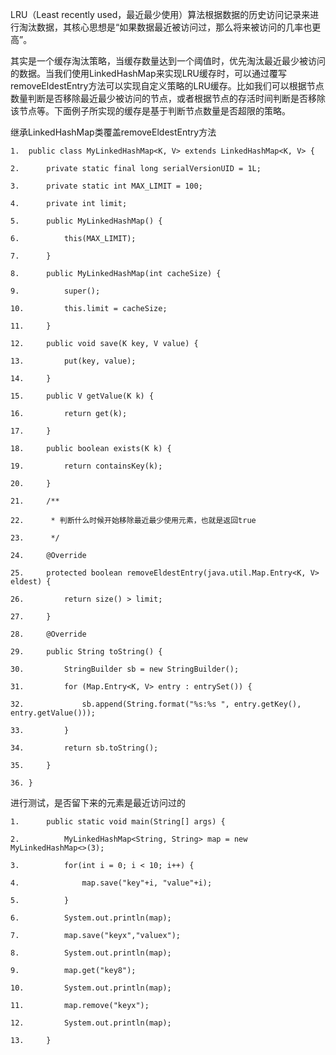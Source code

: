 LRU（Least recently used，最近最少使用）算法根据数据的历史访问记录来进行淘汰数据，其核心思想是“如果数据最近被访问过，那么将来被访问的几率也更高”。

其实是一个缓存淘汰策略，当缓存数量达到一个阈值时，优先淘汰最近最少被访问的数据。当我们使用LinkedHashMap来实现LRU缓存时，可以通过覆写removeEldestEntry方法可以实现自定义策略的LRU缓存。比如我们可以根据节点数量判断是否移除最近最少被访问的节点，或者根据节点的存活时间判断是否移除该节点等。下面例子所实现的缓存是基于判断节点数量是否超限的策略。



继承LinkedHashMap类覆盖removeEldestEntry方法

```
1.  public class MyLinkedHashMap<K, V> extends LinkedHashMap<K, V> {  

2.      private static final long serialVersionUID = 1L;  

3.      private static int MAX_LIMIT = 100;  

4.      private int limit;  

5.      public MyLinkedHashMap() {  

6.          this(MAX_LIMIT);  

7.      }  

8.      public MyLinkedHashMap(int cacheSize) {  

9.          super();  

10.         this.limit = cacheSize;  

11.     }  

12.     public void save(K key, V value) {  

13.         put(key, value);  

14.     }  

15.     public V getValue(K k) {  

16.         return get(k);  

17.     }  

18.     public boolean exists(K k) {  

19.         return containsKey(k);  

20.     }  

21.     /** 

22.      * 判断什么时候开始移除最近最少使用元素，也就是返回true 

23.      */  

24.     @Override  

25.     protected boolean removeEldestEntry(java.util.Map.Entry<K, V> eldest) {  

26.         return size() > limit;  

27.     }  

28.     @Override  

29.     public String toString() {  

30.         StringBuilder sb = new StringBuilder();  

31.         for (Map.Entry<K, V> entry : entrySet()) {  

32.             sb.append(String.format("%s:%s ", entry.getKey(), entry.getValue()));  

33.         }  

34.         return sb.toString();  

35.     }  

36. }
```



进行测试，是否留下来的元素是最近访问过的

```
1.      public static void main(String[] args) {  

2.          MyLinkedHashMap<String, String> map = new MyLinkedHashMap<>(3);  

3.          for(int i = 0; i < 10; i++) {  

4.              map.save("key"+i, "value"+i);  

5.          }  

6.          System.out.println(map);  

7.          map.save("keyx","valuex");  

8.          System.out.println(map);  

9.          map.get("key8");  

10.         System.out.println(map);  

11.         map.remove("keyx");  

12.         System.out.println(map);  

13.     }     
```

